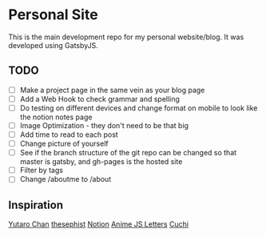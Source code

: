 # Personal Site

This is the main development repo for my personal website/blog. It was developed
using GatsbyJS.

## TODO

- [ ] Make a project page in the same vein as your blog page
- [ ] Add a Web Hook to check grammar and spelling
- [ ] Do testing on different devices and change format on mobile to look like the
notion notes page
- [ ] Image Optimization - they don't need to be that big
- [ ] Add time to read to each post
- [ ] Change picture of yourself
- [ ] See if the branch structure of the git repo can be changed so that master
is gatsby, and gh-pages is the hosted site
- [ ] Filter by tags
- [ ] Change /aboutme to /about

## Inspiration

[Yutaro Chan](https://yutarochan.github.io/)
[thesephist](https://thesephist.com/)
[Notion](notion.so)
[Anime JS Letters](https://tobiasahlin.com/moving-letters/)
[Cuchi](https://cuchi.me/posts/go-vs-rust)
